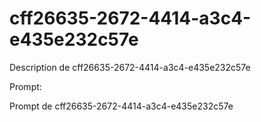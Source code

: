 # cff26635-2672-4414-a3c4-e435e232c57e

Description de cff26635-2672-4414-a3c4-e435e232c57e

Prompt:

Prompt de cff26635-2672-4414-a3c4-e435e232c57e